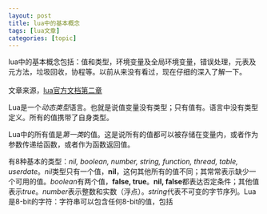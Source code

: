 ```yaml
---
layout: post
title: lua中的基本概念 
tags: [lua文章]
categories: [topic]
---
```

<p>lua中的基本概念包括：值和类型，环境变量及全局环境变量，错误处理，元表及元方法，垃圾回收，协程等。以前从来没有看过，现在仔细的深入了解一下。<br/><br/>文章来源，<a href="http://www.lua.org/manual/5.3/manual.html#2" target="_blank" rel="noopener noreferrer">lua官方文档第二章</a></p>
<p>Lua是一个<em>动态类型</em>语言。也就是说值变量没有类型；只有值有。语言中没有类型定义。所有的值携带了自身类型。</p>
<p>Lua中的所有值是<em>第一类</em>的值。这是说所有的值都可以被存储在变量内，或者作为参数传递给函数，或者作为函数返回值。</p>
<p>有8种基本的类型：<em>nil, boolean, number, string, function, thread, table, userdate</em>。<em>nil</em>类型只有一个值，<strong>nil</strong>，这何其他所有的值不同；其常常表示缺少一个可用的值。<em>boolean</em>有两个值，<strong>false, true</strong>。<strong>nil, false</strong>都表达否定条件；其他值表示<em>true</em>。<em>number</em>表示整数和实数（浮点）。<em>string</em>代表不可变的字节序列。Lua是8-bit的字符：字符串可以包含任何8-bit的值，包括<code>